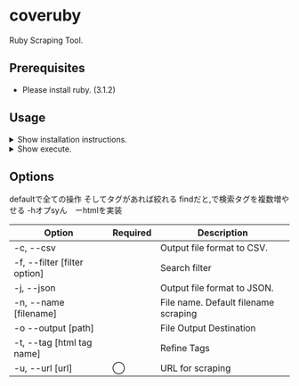 # coveruby

Ruby Scraping Tool.

## Prerequisites

- Please install ruby. (3.1.2)

## Usage

<details>
<summary>Show installation instructions.</summary>
<!-- インストール内容を記載する -->

</details>

<details>
<summary>Show execute.</summary>

```sh
$ bundle exec ruby scripts/scraping.rb -u [url]
```
</details>

## Options

defaultで全ての操作
そしてタグがあれば絞れる
findだと,で検索タグを複数増やせる
-hオプsyん　ーhtmlを実装

| Option                       | Required | Description                          |
|------------------------------|----------|--------------------------------------|
| -c, --csv                    |          | Output file format to CSV.           |
| -f, --filter [filter option] |          | Search filter                        | <!-- Search option 何かで渡せるようにすべきか？ -->
| -j, --json                   |          | Output file format to JSON.          |
| -n, --name [filename]        |          | File name. Default filename scraping |
| -o --output [path]           |          | File Output Destination              | <!-- 末尾が拡張子があればファイル名にしないといけない -->
| -t, --tag [html tag name]    |          | Refine Tags                          |
| -u, --url [url]              | ◯        | URL for scraping                     |
